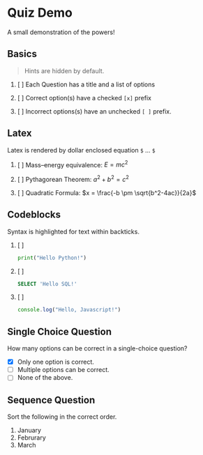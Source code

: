 # Quiz Demo 

A small demonstration of the powers! 

## Basics

> Hints are hidden by default.

1. [ ] Each Question has a title and a list of options

2. [ ] Correct option(s) have a checked `[x]` prefix 

3. [ ] Incorrect options(s) have an unchecked `[ ]` prefix. 


## Latex

Latex is rendered by dollar enclosed equation `$` ... `$` 

1. [ ] Mass–energy equivalence: $E = mc^2$ 

2. [ ] Pythagorean Theorem: $a^2 + b^2 = c^2$ 

3. [ ] Quadratic Formula: $x = \frac{-b \pm \sqrt{b^2-4ac}}{2a}$


## Codeblocks

Syntax is highlighted for text within backticks.

1. [ ] 
    ```python
    print("Hello Python!")
    ```

2. [ ] 
    ```sql
    SELECT 'Hello SQL!' 
    ```

3. [ ] 
    ```js
    console.log("Hello, Javascript!")
    ```

## Single Choice Question

How many options can be correct in a single-choice question?

- [x] Only one option is correct.
- [ ] Multiple options can be correct.
- [ ] None of the above.

## Sequence Question

Sort the following in the correct order.

1. January
2. Februrary
3. March
